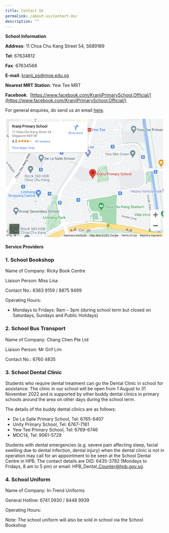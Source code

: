```yaml
---
title: Contact Us
permalink: /about-us/Contact-Us/
description: ""
---
```

**School Information**

  

**Address**: 11 Choa Chu Kang Street 54, S689189

  

**Tel**: 67634812

  

**Fax**: 67634568

  

**E-mail**: [kranji\_ps@moe.edu.sg](mailto:kranji_ps@moe.edu.sg)

  

**Nearest MRT Station**: Yew Tee MRT 

  

**Facebook**:  [https://www.facebook.com/KranjiPrimarySchool.Official/](https://www.facebook.com/KranjiPrimarySchool.Official/)

  

For general enquires, do send us an email [here](mailto:kranji_ps@moe.edu.sg).  

 ![](/images/About%20Us/Contact%20Us/G1.png)

  

**Service Providers**

  

### 1\. School Bookshop

Name of Company: Ricky Book Centre

Liaison Person: Miss Lisa

Contact No.: 6363 9159 / 8875 9499

Operating Hours: 

*   Mondays to Fridays: 9am – 3pm (during school term but closed on Saturdays, Sundays and Public Holidays)

  

### 2\. School Bus Transport 

Name of Company: Chang Chen Pte Ltd

Liaison Person: Mr Grif Lim

Contact No.: 6760 4835 

  

### 3\. School Dental Clinic

Students who require dental treatment can go the Dental Clinic in school for assistance. The clinic in our school will be open from 1 August to 31 November 2022 and is supported by other buddy dental clinics in primary schools around the area on other days during the school term. 

The details of the buddy dental clinics are as follows:

*   De La Salle Primary School, Tel: 6765-6407
*   Unity Primary School, Tel: 6767-7161
*   Yew Tee Primary School, Tel: 6769-6746
*   MDC14, Tel: 9061-5729

Students with dental emergencies (e.g. severe pain affecting sleep, facial swelling due to dental infection, dental injury) when the dental clinic is not in operation may call for an appointment to be seen at the School Dental Centre in HPB. The contact details are DID: 6435-3782 (Mondays to Fridays, 8 am to 5 pm) or email: HPB\_Dental\_Counter@hpb.gov.sg.

  

### 4\. School Uniform

Name of Company: In-Trend Uniforms

General Hotline: 6741 0930 / 8448 9939

Operating Hours: 

Note: The school uniform will also be sold in school via the School Bookshop